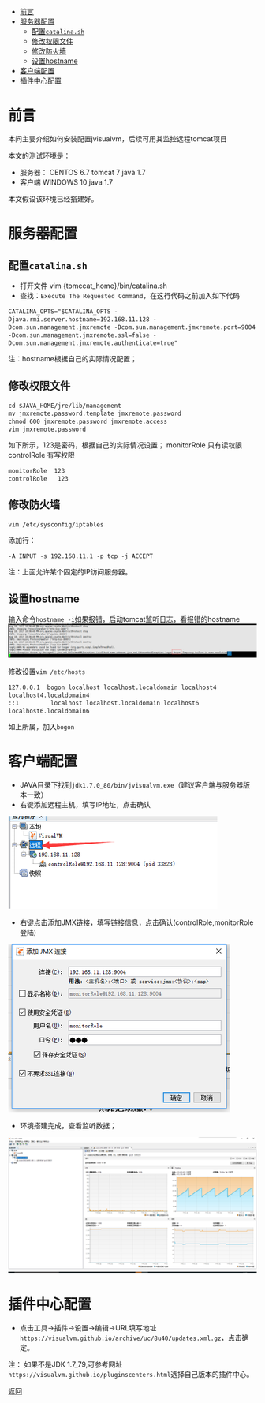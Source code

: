 
<!-- @import "[TOC]" {cmd="toc" depthFrom=1 depthTo=6 orderedList=false} -->
<!-- code_chunk_output -->

* [前言](#前言)
* [服务器配置](#服务器配置)
	* [配置``catalina.sh``](#配置catalinash)
	* [修改权限文件](#修改权限文件)
	* [修改防火墙](#修改防火墙)
	* [设置hostname](#设置hostname)
* [客户端配置](#客户端配置)
* [插件中心配置](#插件中心配置)

<!-- /code_chunk_output -->




# 前言
本问主要介绍如何安装配置jvisualvm，后续可用其监控远程tomcat项目

本文的测试环境是：
* 服务器：
   CENTOS 6.7
   tomcat 7
   java 1.7
* 客户端
   WINDOWS 10
   java 1.7

本文假设该环境已经搭建好。

# 服务器配置

## 配置``catalina.sh``
* 打开文件 vim {tomccat_home}/bin/catalina.sh
* 查找：`Execute The Requested Command`，在这行代码之前加入如下代码

```
CATALINA_OPTS="$CATALINA_OPTS -Djava.rmi.server.hostname=192.168.11.128 -Dcom.sun.management.jmxremote -Dcom.sun.management.jmxremote.port=9004 -Dcom.sun.management.jmxremote.ssl=false -Dcom.sun.management.jmxremote.authenticate=true"
```
注：hostname根据自己的实际情况配置；

## 修改权限文件
```
cd $JAVA_HOME/jre/lib/management
mv jmxremote.password.template jmxremote.password
chmod 600 jmxremote.password jmxremote.access
vim jmxremote.password
```
如下所示，123是密码，根据自己的实际情况设置；
monitorRole 只有读权限
controlRole 有写权限
```
monitorRole  123
controlRole   123
```

## 修改防火墙
```
vim /etc/sysconfig/iptables
```
添加行：
```
-A INPUT -s 192.168.11.1 -p tcp -j ACCEPT
```
注：上面允许某个固定的IP访问服务器。

## 设置hostname

输入命令``hostname -i``如果报错，启动tomcat监听日志，看报错的hostname
![](assets/2017-08-18-14-42-13.png)

修改设置``vim /etc/hosts``
```
127.0.0.1  bogon localhost localhost.localdomain localhost4 localhost4.localdomain4
::1         localhost localhost.localdomain localhost6 localhost6.localdomain6
```
如上所属，加入``bogon``

# 客户端配置
* JAVA目录下找到``jdk1.7.0_80/bin/jvisualvm.exe``（建议客户端与服务器版本一致）
* 右键添加远程主机，填写IP地址，点击确认

![](assets/2017-08-18-14-55-26.png)
* 右键点击添加JMX链接，填写链接信息，点击确认(controlRole,monitorRole登陆)

![](assets/2017-08-18-14-56-39.png)
* 环境搭建完成，查看监听数据；

![](assets/2017-08-18-15-00-14.png)

# 插件中心配置
* 点击工具->插件->设置->编辑->URL填写地址 ``https://visualvm.github.io/archive/uc/8u40/updates.xml.gz``，点击确定。

注：
如果不是JDK 1.7_79,可参考网址``https://visualvm.github.io/pluginscenters.html``选择自己版本的插件中心。

[返回](readme.md)